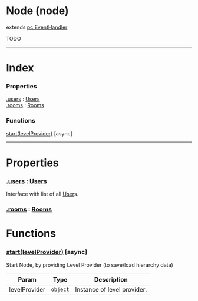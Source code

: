 # Node (node)
extends [pc.EventHandler]

TODO

---

# Index

### Properties

<a href='#property_users'>.users</a> : [Users]  
<a href='#property_rooms'>.rooms</a> : [Rooms]  


### Functions

<a href='#function_start'>start(levelProvider)</a> [async]  


---


# Properties

<a name='property_users'></a>
### <a href='#property_users'>.users</a> : [Users]  
Interface with list of all [User]s.

<a name='property_rooms'></a>
### <a href='#property_rooms'>.rooms</a> : [Rooms]  


# Functions

<a name='function_start'></a>
### <a href='#function_start'>start(levelProvider)</a> [async]  

Start Node, by providing Level Provider (to save/load hierarchy data)

| Param | Type | Description |
| --- | --- | --- |
| levelProvider | `object` | Instance of level provider. |  




[pc.EventHandler]: https://developer.playcanvas.com/en/api/pc.EventHandler.html  
[User]: ./User.md  
[Users]: ./Users.md  
[Rooms]: ./Rooms.md  
